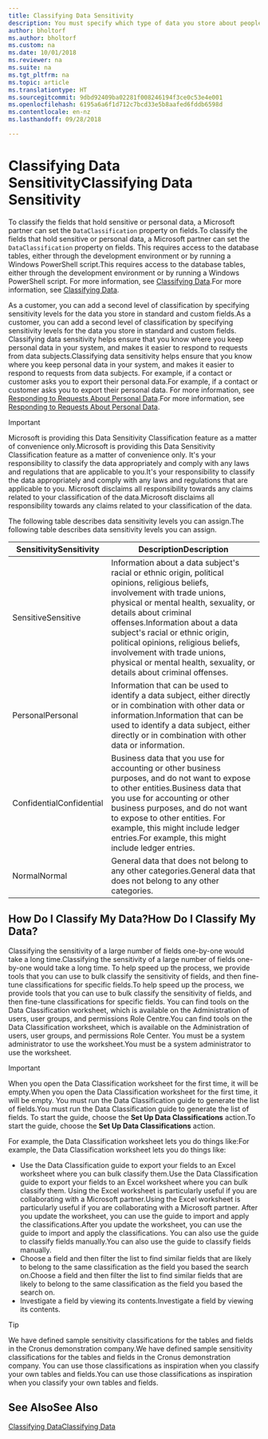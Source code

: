 ```yaml
---
title: Classifying Data Sensitivity
description: You must specify which type of data you store about people so that you can respond to data subject requests.
author: bholtorf
ms.author: bholtorf
ms.custom: na
ms.date: 10/01/2018
ms.reviewer: na
ms.suite: na
ms.tgt_pltfrm: na
ms.topic: article
ms.translationtype: HT
ms.sourcegitcommit: 9dbd92409ba02281f008246194f3ce0c53e4e001
ms.openlocfilehash: 6195a6a6f1d712c7bcd33e5b8aafed6fddb6598d
ms.contentlocale: en-nz
ms.lasthandoff: 09/28/2018

---
```


# <a name="classifying-data-sensitivity"></a><span data-ttu-id="de5bf-103">Classifying Data Sensitivity</span><span class="sxs-lookup"><span data-stu-id="de5bf-103">Classifying Data Sensitivity</span></span>
<span data-ttu-id="de5bf-104">To classify the fields that hold sensitive or personal data, a Microsoft partner can set the ```DataClassification``` property on fields.</span><span class="sxs-lookup"><span data-stu-id="de5bf-104">To classify the fields that hold sensitive or personal data, a Microsoft partner can set the ```DataClassification``` property on fields.</span></span> <span data-ttu-id="de5bf-105">This requires access to the database tables, either through the development environment or by running a Windows PowerShell script.</span><span class="sxs-lookup"><span data-stu-id="de5bf-105">This requires access to the database tables, either through the development environment or by running a Windows PowerShell script.</span></span> <span data-ttu-id="de5bf-106">For more information, see [Classifying Data](https://docs.microsoft.com/en-us/dynamics-nav/classifying-data).</span><span class="sxs-lookup"><span data-stu-id="de5bf-106">For more information, see [Classifying Data](https://docs.microsoft.com/en-us/dynamics-nav/classifying-data).</span></span>  

<span data-ttu-id="de5bf-107">As a customer, you can add a second level of classification by specifying sensitivity levels for the data you store in standard and custom fields.</span><span class="sxs-lookup"><span data-stu-id="de5bf-107">As a customer, you can add a second level of classification by specifying sensitivity levels for the data you store in standard and custom fields.</span></span> <span data-ttu-id="de5bf-108">Classifying data sensitivity helps ensure that you know where you keep personal data in your system, and makes it easier to respond to requests from data subjects.</span><span class="sxs-lookup"><span data-stu-id="de5bf-108">Classifying data sensitivity helps ensure that you know where you keep personal data in your system, and makes it easier to respond to requests from data subjects.</span></span> <span data-ttu-id="de5bf-109">For example, if a contact or customer asks you to export their personal data.</span><span class="sxs-lookup"><span data-stu-id="de5bf-109">For example, if a contact or customer asks you to export their personal data.</span></span> <span data-ttu-id="de5bf-110">For more information, see [Responding to Requests About Personal Data](admin-responding-to-requests-about-personal-data.md).</span><span class="sxs-lookup"><span data-stu-id="de5bf-110">For more information, see [Responding to Requests About Personal Data](admin-responding-to-requests-about-personal-data.md).</span></span>

> [!Important]
> <span data-ttu-id="de5bf-111">Microsoft is providing this Data Sensitivity Classification feature as a matter of convenience only.</span><span class="sxs-lookup"><span data-stu-id="de5bf-111">Microsoft is providing this Data Sensitivity Classification feature as a matter of convenience only.</span></span> <span data-ttu-id="de5bf-112">It's your responsibility to classify the data appropriately and comply with any laws and regulations that are applicable to you.</span><span class="sxs-lookup"><span data-stu-id="de5bf-112">It's your responsibility to classify the data appropriately and comply with any laws and regulations that are applicable to you.</span></span> <span data-ttu-id="de5bf-113">Microsoft disclaims all responsibility towards any claims related to your classification of the data.</span><span class="sxs-lookup"><span data-stu-id="de5bf-113">Microsoft disclaims all responsibility towards any claims related to your classification of the data.</span></span>  

<span data-ttu-id="de5bf-114">The following table describes data sensitivity levels you can assign.</span><span class="sxs-lookup"><span data-stu-id="de5bf-114">The following table describes data sensitivity levels you can assign.</span></span>

|<span data-ttu-id="de5bf-115">Sensitivity</span><span class="sxs-lookup"><span data-stu-id="de5bf-115">Sensitivity</span></span>|<span data-ttu-id="de5bf-116">Description</span><span class="sxs-lookup"><span data-stu-id="de5bf-116">Description</span></span>|
|----|----|
|<span data-ttu-id="de5bf-117">Sensitive</span><span class="sxs-lookup"><span data-stu-id="de5bf-117">Sensitive</span></span> | <span data-ttu-id="de5bf-118">Information about a data subject's racial or ethnic origin, political opinions, religious beliefs, involvement with trade unions, physical or mental health, sexuality, or details about criminal offenses.</span><span class="sxs-lookup"><span data-stu-id="de5bf-118">Information about a data subject's racial or ethnic origin, political opinions, religious beliefs, involvement with trade unions, physical or mental health, sexuality, or details about criminal offenses.</span></span> |
|<span data-ttu-id="de5bf-119">Personal</span><span class="sxs-lookup"><span data-stu-id="de5bf-119">Personal</span></span> | <span data-ttu-id="de5bf-120">Information that can be used to identify a data subject, either directly or in combination with other data or information.</span><span class="sxs-lookup"><span data-stu-id="de5bf-120">Information that can be used to identify a data subject, either directly or in combination with other data or information.</span></span>|
|<span data-ttu-id="de5bf-121">Confidential</span><span class="sxs-lookup"><span data-stu-id="de5bf-121">Confidential</span></span> | <span data-ttu-id="de5bf-122">Business data that you use for accounting or other business purposes, and do not want to expose to other entities.</span><span class="sxs-lookup"><span data-stu-id="de5bf-122">Business data that you use for accounting or other business purposes, and do not want to expose to other entities.</span></span> <span data-ttu-id="de5bf-123">For example, this might include ledger entries.</span><span class="sxs-lookup"><span data-stu-id="de5bf-123">For example, this might include ledger entries.</span></span>|
|<span data-ttu-id="de5bf-124">Normal</span><span class="sxs-lookup"><span data-stu-id="de5bf-124">Normal</span></span> | <span data-ttu-id="de5bf-125">General data that does not belong to any other categories.</span><span class="sxs-lookup"><span data-stu-id="de5bf-125">General data that does not belong to any other categories.</span></span>|

## <a name="how-do-i-classify-my-data"></a><span data-ttu-id="de5bf-126">How Do I Classify My Data?</span><span class="sxs-lookup"><span data-stu-id="de5bf-126">How Do I Classify My Data?</span></span>
<span data-ttu-id="de5bf-127">Classifying the sensitivity of a large number of fields one-by-one would take a long time.</span><span class="sxs-lookup"><span data-stu-id="de5bf-127">Classifying the sensitivity of a large number of fields one-by-one would take a long time.</span></span> <span data-ttu-id="de5bf-128">To help speed up the process, we provide tools that you can use to bulk classify the sensitivity of fields, and then fine-tune classifications for specific fields.</span><span class="sxs-lookup"><span data-stu-id="de5bf-128">To help speed up the process, we provide tools that you can use to bulk classify the sensitivity of fields, and then fine-tune classifications for specific fields.</span></span> <span data-ttu-id="de5bf-129">You can find tools on the Data Classification worksheet, which is available on the Administration of users, user groups, and permissions Role Centre.</span><span class="sxs-lookup"><span data-stu-id="de5bf-129">You can find tools on the Data Classification worksheet, which is available on the Administration of users, user groups, and permissions Role Center.</span></span> <span data-ttu-id="de5bf-130">You must be a system administrator to use the worksheet.</span><span class="sxs-lookup"><span data-stu-id="de5bf-130">You must be a system administrator to use the worksheet.</span></span>

> [!Important]
> <span data-ttu-id="de5bf-131">When you open the Data Classification worksheet for the first time, it will be empty.</span><span class="sxs-lookup"><span data-stu-id="de5bf-131">When you open the Data Classification worksheet for the first time, it will be empty.</span></span> <span data-ttu-id="de5bf-132">You must run the Data Classification guide to generate the list of fields.</span><span class="sxs-lookup"><span data-stu-id="de5bf-132">You must run the Data Classification guide to generate the list of fields.</span></span> <span data-ttu-id="de5bf-133">To start the guide, choose the **Set Up Data Classifications** action.</span><span class="sxs-lookup"><span data-stu-id="de5bf-133">To start the guide, choose the **Set Up Data Classifications** action.</span></span>

<span data-ttu-id="de5bf-134">For example, the Data Classification worksheet lets you do things like:</span><span class="sxs-lookup"><span data-stu-id="de5bf-134">For example, the Data Classification worksheet lets you do things like:</span></span>  

* <span data-ttu-id="de5bf-135">Use the Data Classification guide to export your fields to an Excel worksheet where you can bulk classify them.</span><span class="sxs-lookup"><span data-stu-id="de5bf-135">Use the Data Classification guide to export your fields to an Excel worksheet where you can bulk classify them.</span></span> <span data-ttu-id="de5bf-136">Using the Excel worksheet is particularly useful if you are collaborating with a Microsoft partner.</span><span class="sxs-lookup"><span data-stu-id="de5bf-136">Using the Excel worksheet is particularly useful if you are collaborating with a Microsoft partner.</span></span> <span data-ttu-id="de5bf-137">After you update the worksheet, you can use the guide to import and apply the classifications.</span><span class="sxs-lookup"><span data-stu-id="de5bf-137">After you update the worksheet, you can use the guide to import and apply the classifications.</span></span> <span data-ttu-id="de5bf-138">You can also use the guide to classify fields manually.</span><span class="sxs-lookup"><span data-stu-id="de5bf-138">You can also use the guide to classify fields manually.</span></span>  
* <span data-ttu-id="de5bf-139">Choose a field and then filter the list to find similar fields that are likely to belong to the same classification as the field you based the search on.</span><span class="sxs-lookup"><span data-stu-id="de5bf-139">Choose a field and then filter the list to find similar fields that are likely to belong to the same classification as the field you based the search on.</span></span>  
* <span data-ttu-id="de5bf-140">Investigate a field by viewing its contents.</span><span class="sxs-lookup"><span data-stu-id="de5bf-140">Investigate a field by viewing its contents.</span></span>  

> [!Tip]
> <span data-ttu-id="de5bf-141">We have defined sample sensitivity classifications for the tables and fields in the Cronus demonstration company.</span><span class="sxs-lookup"><span data-stu-id="de5bf-141">We have defined sample sensitivity classifications for the tables and fields in the Cronus demonstration company.</span></span> <span data-ttu-id="de5bf-142">You can use those classifications as inspiration when you classify your own tables and fields.</span><span class="sxs-lookup"><span data-stu-id="de5bf-142">You can use those classifications as inspiration when you classify your own tables and fields.</span></span>

## <a name="see-also"></a><span data-ttu-id="de5bf-143">See Also</span><span class="sxs-lookup"><span data-stu-id="de5bf-143">See Also</span></span>
[<span data-ttu-id="de5bf-144">Classifying Data</span><span class="sxs-lookup"><span data-stu-id="de5bf-144">Classifying Data</span></span>](https://docs.microsoft.com/en-us/dynamics-nav/classifying-data)  

